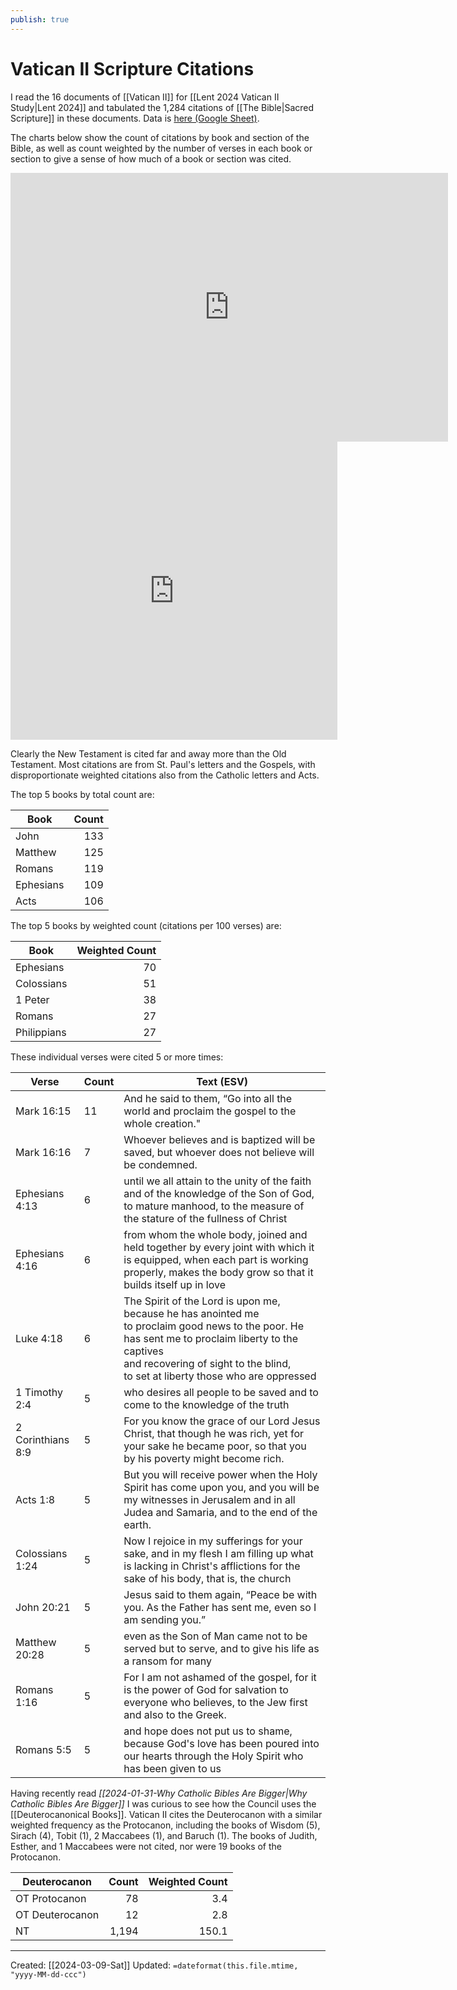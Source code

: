 ```yaml
---
publish: true
---
```


# Vatican II Scripture Citations

I read the 16 documents of [[Vatican II]] for [[Lent 2024 Vatican II Study|Lent 2024]] and tabulated the 1,284 citations of [[The Bible|Sacred Scripture]] in these documents. Data is [here (Google Sheet)](https://docs.google.com/spreadsheets/d/1jla1eP9ic805hX245RMtBLCCjYtXg1msVxPYsxDuDrc/edit#gid=1913914489&range=A1).

The charts below show the count of citations by book and section of the Bible, as well as count weighted by the number of verses in each book or section to give a sense of how much of a book or section was cited. 
<iframe width="700" height="430" seamless frameborder="0" scrolling="no" src="https://docs.google.com/spreadsheets/d/e/2PACX-1vR1CqyqZYE13STOpjvgOytKlXetMuncpyIbbFi42IEPkBRIOXupnRR0z1QSo8G9JJ9QwsstYftldOn8/pubchart?oid=777117564&amp;format=interactive"></iframe>

<iframe width="523" height="477" seamless frameborder="0" scrolling="no" src="https://docs.google.com/spreadsheets/d/e/2PACX-1vR1CqyqZYE13STOpjvgOytKlXetMuncpyIbbFi42IEPkBRIOXupnRR0z1QSo8G9JJ9QwsstYftldOn8/pubchart?oid=1849385519&amp;format=interactive"></iframe>

Clearly the New Testament is cited far and away more than the Old Testament. Most citations are from St. Paul's letters and the Gospels, with disproportionate weighted citations also from the Catholic letters and Acts. 

The top 5 books by total count are:

| Book      | Count |
|-----------|-------:|
| John      | 133   |
| Matthew   | 125   |
| Romans    | 119   |
| Ephesians | 109   |
| Acts      | 106   |


The top 5 books by weighted count (citations per 100 verses) are:

| Book        | Weighted Count |
|-------------|----------------:|
| Ephesians   | 70             |
| Colossians  | 51             |
| 1 Peter     | 38             |
| Romans      | 27             |
| Philippians | 27             |

These individual verses were cited 5 or more times:

|Verse |Count|Text (ESV)|
|---|---|---|
|Mark 16:15|11|And he said to them, “Go into all the world and proclaim the gospel to the whole creation."|
|Mark 16:16|7|Whoever believes and is baptized will be saved, but whoever does not believe will be condemned.|
|Ephesians 4:13|6|until we all attain to the unity of the faith and of the knowledge of the Son of God, to mature manhood, to the measure of the stature of the fullness of Christ|
|Ephesians 4:16|6|from whom the whole body, joined and held together by every joint with which it is equipped, when each part is working properly, makes the body grow so that it builds itself up in love|
|Luke 4:18|6|The Spirit of the Lord is upon me,  <br>because he has anointed me  <br>to proclaim good news to the poor. He has sent me to proclaim liberty to the captives  <br>and recovering of sight to the blind,  <br>to set at liberty those who are oppressed|
|1 Timothy 2:4|5|who desires all people to be saved and to come to the knowledge of the truth|
|2 Corinthians 8:9|5|For you know the grace of our Lord Jesus Christ, that though he was rich, yet for your sake he became poor, so that you by his poverty might become rich.|
|Acts 1:8|5|But you will receive power when the Holy Spirit has come upon you, and you will be my witnesses in Jerusalem and in all Judea and Samaria, and to the end of the earth.|
|Colossians 1:24|5|Now I rejoice in my sufferings for your sake, and in my flesh I am filling up what is lacking in Christ's afflictions for the sake of his body, that is, the church|
|John 20:21|5|Jesus said to them again, “Peace be with you. As the Father has sent me, even so I am sending you.”|
|Matthew 20:28|5|even as the Son of Man came not to be served but to serve, and to give his life as a ransom for many|
|Romans 1:16|5|For I am not ashamed of the gospel, for it is the power of God for salvation to everyone who believes, to the Jew first and also to the Greek.|
|Romans 5:5|5|and hope does not put us to shame, because God's love has been poured into our hearts through the Holy Spirit who has been given to us|

Having recently read *[[2024-01-31-Why Catholic Bibles Are Bigger|Why Catholic Bibles Are Bigger]]* I was curious to see how the Council uses the [[Deuterocanonical Books]]. Vatican II cites the Deuterocanon with a similar weighted frequency as the Protocanon, including the books of Wisdom (5), Sirach (4), Tobit (1), 2 Maccabees (1), and Baruch (1). The books of Judith, Esther, and 1 Maccabees were not cited, nor were 19 books of the Protocanon.

| Deuterocanon    | Count | Weighted Count |
|-----------------|-------:|----------------:|
| OT Protocanon   | 78    |            3.4 |
| OT Deuterocanon | 12    |            2.8 |
| NT              | 1,194 |          150.1 |


---
Created: [[2024-03-09-Sat]]
Updated: `=dateformat(this.file.mtime, "yyyy-MM-dd-ccc")`
